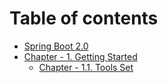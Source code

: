 # Table of contents

* [Spring Boot 2.0](README.md)
* [Chapter - 1. Getting Started](chapter-1.-getting-started/README.md)
  * [Chapter - 1.1. Tools Set](chapter-1.-getting-started/chapter-1.1.-tools-set.md)

